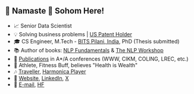<!---
<img align="right" width=350 height=300 alt="GIF" src="https://github.com/sohomghosh/sohomghosh/blob/master/Hithere21_bobble-keyboard-watermark-v5_HD_84_3096_1.gif" />
<img align="right" width=400 height=400 alt="About Me" src="https://github.com/sohomghosh/sohomghosh/blob/master/aboutme.png" />
--->



## :pray: Namaste :pray: Sohom Here!
- :chart_with_upwards_trend: Senior Data Scientist
- :bulb: Solving business problems | [US Patent Holder](https://patentimages.storage.googleapis.com/b0/9c/03/5b842d94151bc7/US20230112369A1.pdf)
- :mortar_board: CS Engineer, M.Tech - [BITS Pilani, India](http://www.bits-pilani.ac.in/), PhD (Thesis submitted)
- :books: Author of books: [NLP Fundamentals](https://www.packtpub.com/in/big-data-and-business-intelligence/natural-language-processing-fundamentals) & [The NLP Workshop](https://www.packtpub.com/in/data/the-natural-language-processing-workshop-second-edition)
- :page_facing_up: [Publications](https://scholar.google.com/citations?user=7Jm4_McAAAAJ&hl=en) in A*/A conferences (WWW, CIKM, COLING, LREC, etc.)
- :runner: Athlete, Fitness Buff, believes "Health is Wealth"
- :notes: [Traveller](https://www.youtube.com/playlist?list=PLWVXvBh2xmj8BHN7jBCsaKpd5JP4xOT7T), [Harmonica Player](https://www.youtube.com/watch?v=ajFlw7rnfkI&list=PLWVXvBh2xmj_yWcdldvo6w1LD1C-d4xSw&ab_channel=SohomGhosh)
- :link: [Website](https://sohomghosh.github.io/), [LinkedIn](https://www.linkedin.com/in/sohomghosh), [X](https://x.com/sohom1ghosh)
- :incoming_envelope: [E-mail](mailto:sohom1ghosh@gmail.com), [HF](http://hf.co/sohomghosh)
